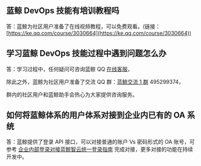 ## 蓝鲸 DevOps 技能有培训教程吗

答：蓝鲸为社区用户准备了在线视频教程，可以免费观看。(链接：[https://ke.qq.com/course/3030664](https://ke.qq.com/course/3030664))

## 学习蓝鲸 DevOps 技能过程中遇到问题怎么办

答：学习过程中，任何疑问可咨询蓝鲸 QQ [在线客服](http://wpa.b.qq.com/cgi/wpa.php?ln=1&key=XzgwMDgwMjAwMV80NDMwOTZfODAwODAyMDAxXzJf)，

除此之外，蓝鲸为社区用户准备了交流 QQ 群：[蓝鲸交流 1 群](https://jq.qq.com/?_wv=1027&k=4BcXfIr) 495299374，

群内的社区用户和蓝鲸助手会热心为大家提供咨询服务。

## 如何将蓝鲸体系的用户体系对接到企业内已有的 OA 系统

答：蓝鲸提供了登录 API 接口，可以对接普通的账户 Vs 密码形式的 OA 账号，可参考 [企业内部登录对接蓝鲸智云统一登录指南](https://bk.tencent.com/docs/document/6.0/130/5923) 完成对接，更多对接的功能在持续开发中。

